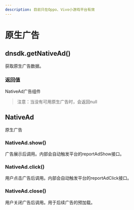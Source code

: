 ```yaml
---
description: 目前只在Oppo、Vivo小游戏平台有效
---
```


# 原生广告

## dnsdk.getNativeAd\(\)

获取原生广告数据。

### 返回值

NativeAd广告组件

> 注意：当没有可用原生广告时，会返回null

## NativeAd

原生广告

### NativeAd.show\(\)

广告展示后调用。内部会自动触发平台的reportAdShow接口。

### NativeAd.click\(\)

用户点击广告后调用。内部会自动触发平台的reportAdClick接口。

### NativeAd.close\(\)

用户关闭广告后调用。用于后续广告的预加载。



